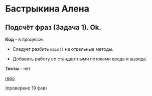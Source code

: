 # Бастрыкина Алена

## Подсчёт фраз (Задача 1). Ok.

**Код** - в процессе.

- Следует разбить `main()` на отдельные методы.

- Добавить работу со стандартными потоками ввода и вывода.

**Тесты** - нет.

[repo](https://bitbucket.org/bastrykina_oop/words)

(проверено 19 фев)
